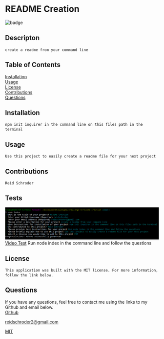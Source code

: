 # README Creation

  ![badge](https://img.shields.io/badge/License-MIT-blue.svg)

  ## Descripton
    create a readme from your command line


  ## Table of Contents
  [Installation](#installation)  
  [Usage](#usage)  
  [License](#license)  
  [Contributions](#contributors)  
  [Questions](#questions)  

  ## Installation
    npm init inquirer in the command line on this files path in the terminal

  ## Usage
    Use this project to easily create a readme file for your next project

  ## Contributions
    Reid Schroder

  ## Tests
  ![img](./images/readme-creation-screenshot.png)
  [Video Test](https://drive.google.com/file/d/1PpAJYOGy1SvULAccSk_AYoVWeQKtiVXl/view)
    Run node index in the command line and follow the questions 

    

  ## License
    This application was built with the MIT license. For more information, follow the link below.
    
    

  ## Questions
  If you have any questions, feel free to contact me using the links to my Github and email below.  
  [Github](github.com/reidschroder)  


  reidschroder2@gmail.com  


  [MIT](https://opensource.org/licenses/MIT)

